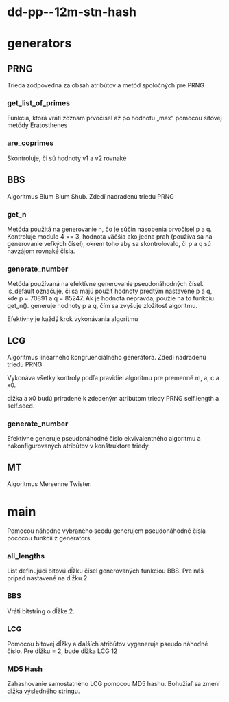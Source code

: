 # dd-pp--12m-stn-hash
# generators
## PRNG
Trieda zodpovedná za obsah atribútov a metód spoločných pre PRNG
### get_list_of_primes
Funkcia, ktorá vráti zoznam prvočísel až po hodnotu „max“ pomocou sitovej metódy Eratosthenes
### are_coprimes
Skontroluje, či sú hodnoty v1 a v2 rovnaké
## BBS
Algoritmus Blum Blum Shub.
Zdedí nadradenú triedu PRNG
### get_n
Metóda použitá na generovanie n, čo je súčin násobenia prvočísel p a q.
Kontroluje modulo 4 == 3, hodnota väčšia ako jedna 
prah (používa sa na generovanie veľkých čísel), okrem toho 
aby sa skontrolovalo, či p a q sú navzájom rovnaké čísla.
### generate_number
Metóda používaná na efektívne generovanie pseudonáhodných čísel.
is_default označuje, či sa majú použiť hodnoty
predtým nastavené p a q, kde p = 70891 a q = 85247.
Ak je hodnota nepravda, použie na to funkciu get_n().
generuje hodnoty p a q, čím sa zvyšuje zložitosť algoritmu.

Efektívny je každý krok vykonávania algoritmu
## LCG
Algoritmus lineárneho kongruenciálneho generátora.
Zdedí nadradenú triedu PRNG.

Vykonáva všetky kontroly podľa pravidiel
algoritmu pre premenné m, a, c a x0.

dĺžka a x0 budú priradené k zdedeným atribútom
triedy PRNG self.length a self.seed.
### generate_number
Efektívne generuje pseudonáhodné číslo
ekvivalentného algoritmu a nakonfigurovaných atribútov
v konštruktore triedy.
## MT
Algoritmus Mersenne Twister.
# main
Pomocou náhodne vybraného seedu generujem pseudonáhodné čísla pococou funkcii z generators
### all_lengths
List definujúci bitovú dĺžku čísel generovaných funkciou BBS.
Pre náš prípad nastavené na dĺžku 2
### BBS 
Vráti bitstring o dĺžke 2.
### LCG
Pomocou bitovej dĺžky a ďalších atribútov vygeneruje pseudo náhodné číslo.
Pre dĺžku = 2, bude dĺžka LCG 12
### MD5 Hash
Zahashovanie samostatného LCG pomocou MD5 hashu.
Bohužiaľ sa zmení dĺžka výsledného stringu.
